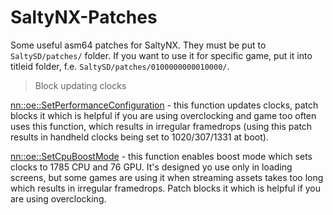 # SaltyNX-Patches
Some useful asm64 patches for SaltyNX. They must be put to `SaltySD/patches/` folder. If you want to use it for specific game, put it into titleid folder, f.e. `SaltySD/patches/0100000000010000/`.

> Block updating clocks

[nn::oe::SetPerformanceConfiguration](https://github.com/masagrator/SaltyNX-Patches/blob/main/BlockUpdatingClocks/_ZN2nn2oe27SetPerformanceConfigurationENS0_15PerformanceModeEi.asm64) - this function updates clocks, patch blocks it which is helpful if you are using overclocking and game too often uses this function, which results in irregular framedrops (using this patch results in handheld clocks being set to 1020/307/1331 at boot).

[nn::oe::SetCpuBoostMode](https://github.com/masagrator/SaltyNX-Patches/blob/main/BlockUpdatingClocks/_ZN2nn2oe15SetCpuBoostModeENS0_12CpuBoostModeE.asm64) - this function enables boost mode which sets clocks to 1785 CPU and 76 GPU. It's designed yo use only in loading screens, but some games are using it when streaming assets takes too long which results in irregular framedrops. Patch blocks it which is helpful if you are using overclocking.
